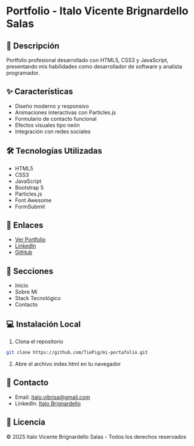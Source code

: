 # Portfolio - Italo Vicente Brignardello Salas

## 🚀 Descripción
Portfolio profesional desarrollado con HTML5, CSS3 y JavaScript, presentando mis habilidades como desarrollador de software y analista programador.

## ✨ Características
- Diseño moderno y responsivo
- Animaciones interactivas con Particles.js
- Formulario de contacto funcional
- Efectos visuales tipo neón
- Integración con redes sociales

## 🛠 Tecnologías Utilizadas
- HTML5
- CSS3
- JavaScript
- Bootstrap 5
- Particles.js
- Font Awesome
- FormSubmit

## 🔗 Enlaces
- [Ver Portfolio](https://tiopig.github.io/mi-portafolio/)
- [LinkedIn](https://www.linkedin.com/in/italobrignardello/)
- [GitHub](https://github.com/TioPig/)

## 📱 Secciones
- Inicio
- Sobre Mí
- Stack Tecnológico
- Contacto

## 💻 Instalación Local
1. Clona el repositorio
```bash
git clone https://github.com/TioPig/mi-portafolio.git
```
2. Abre el archivo index.html en tu navegador

## 📧 Contacto
- Email: italo.vibrisa@gmail.com
- LinkedIn: [Italo Brignardello](https://www.linkedin.com/in/italobrignardello/)

## 📝 Licencia
© 2025 Italo Vicente Brignardello Salas - Todos los derechos reservados
